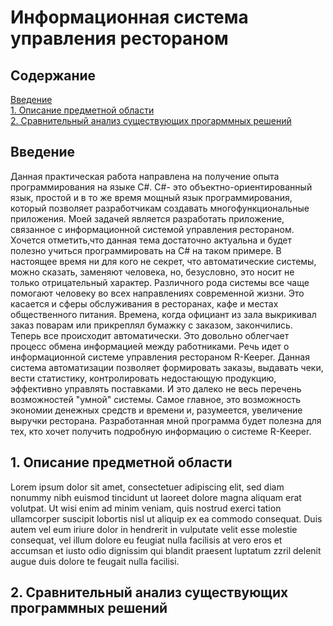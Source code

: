 # Информационная система управления рестораном
## Содержание
[Введение](#introduction)  
[1. Описание предметной области](#domainDescription)  
[2. Сравнительный анализ существующих прогарммных решений](#existingSoftware)  

<a name="introduction"/>

## Введение


Данная практическая работа направлена на получение опыта программирования на языке С#. С#- это объектно-ориентированный язык, простой и в то же время мощный язык программирования, который позволяет разработчикам создавать многофункциональные приложения. Моей задачей является разработать приложение, связанное с информационной системой управления рестораном.  Хочется отметить,что данная тема достаточно актуальна и будет полезно учиться программировать на C# на таком примере.
В настоящее время ни для кого не секрет, что автоматические системы, можно сказать, заменяют человека, но, безусловно, это носит не только отрицательный характер. Различного рода  системы все чаще помогают человеку во всех направлениях современной жизни. Это касается и сферы обслуживания в ресторанах, кафе и местах общественного питания. Времена, когда официант из зала выкрикивал заказ поварам или прикреплял бумажку с заказом, закончились. Теперь все происходит автоматически. Это довольно облегчает процесс обмена информацией между работниками. Речь идет о информационной системе управления рестораном R-Keeper. Данная система автоматизации позволяет формировать заказы, выдавать чеки, вести статистику, контролировать недостающую продукцию, эффективно управлять поставками. И это далеко не весь перечень возможностей "умной" системы. Самое главное, это возможность экономии денежных средств и времени и, разумеется, увеличение выручки ресторана. Разработанная мной программа будет полезна для тех, кто хочет получить подробную информацию о системе R-Keeper.  

<a name="domainDescription"/>

## 1. Описание предметной области

Lorem ipsum dolor sit amet, consectetuer adipiscing elit, sed diam nonummy nibh euismod tincidunt ut laoreet dolore magna aliquam erat volutpat. Ut wisi enim ad minim veniam, quis nostrud exerci tation ullamcorper suscipit lobortis nisl ut aliquip ex ea commodo consequat. Duis autem vel eum iriure dolor in hendrerit in vulputate velit esse molestie consequat, vel illum dolore eu feugiat nulla facilisis at vero eros et accumsan et iusto odio dignissim qui blandit praesent luptatum zzril delenit augue duis dolore te feugait nulla facilisi.

<a name="existingSoftware"/>

## 2. Сравнительный анализ существующих программных решений
